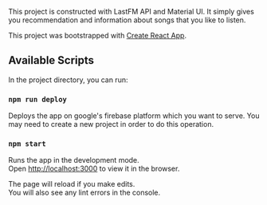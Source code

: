 This project is constructed with LastFM API and Material UI. It simply gives you recommendation and information about songs that you like to listen.

This project was bootstrapped with [Create React App](https://github.com/facebook/create-react-app).

## Available Scripts

In the project directory, you can run:

### `npm run deploy`

Deploys the app on google's firebase platform which you want to serve. You may need to create a new project in order to do this operation.

### `npm start`

Runs the app in the development mode.<br />
Open [http://localhost:3000](http://localhost:3000) to view it in the browser.

The page will reload if you make edits.<br />
You will also see any lint errors in the console.
